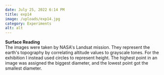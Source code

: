 ```yaml
---
date: July 25, 2022 6:14 PM
title: exp14
image: /uploads/exp14.jpg
category: Experiments
alt: alt
---
```

**Surface Reading**\
The images were taken by NASA's Landsat mission. They represent the earth's topography by correlating altitude values to grayscale tones. For the exhibition I instead used circles to represent height. The highest point in an image was assigned the biggest diameter, and the lowest point got the smallest diameter.